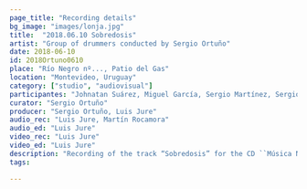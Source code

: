 ```yaml
---
page_title: "Recording details"
bg_image: "images/lonja.jpg"
title:  "2018.06.10 Sobredosis"  
artist: "Group of drummers conducted by Sergio Ortuño"  
date: 2018-06-10  
id: 2018Ortuno0610
place: "Río Negro nº..., Patio del Gas"  
location: "Montevideo, Uruguay"  
category: ["studio", "audiovisual"]  
participantes: "Johnatan Suárez, Miguel García, Sergio Martínez, Sergio Ortuño, Gustavo Oviedo, Gabriel Ferreira, Héctor Manuel Suárez, Mario Suárez, Noé Núñez"  
curator: "Sergio Ortuño"  
producer: "Sergio Ortuño, Luis Jure"  
audio_rec: "Luis Jure, Martín Rocamora"  
audio_ed: "Luis Jure"  
video_rec: "Luis Jure"  
video_ed: "Luis Jure"  
description: "Recording of the track “Sobredosis” for the CD ``Música Negra de la Ciudad de Montevideo Vol. 2'', take 4"  
tags:  

---
```

